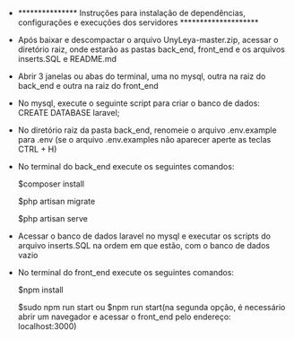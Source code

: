 * *************** Instruções para instalação de dependências, configurações e execuções dos servidores ********************
 

* Após baixar e descompactar o arquivo UnyLeya-master.zip, acessar o diretório raiz, onde estarão as pastas back_end, front_end e os arquivos inserts.SQL e README.md 

* Abrir 3 janelas ou abas do terminal, uma no mysql, outra na raiz do back_end e outra na raiz do front_end

* No mysql, execute o seguinte script para criar o banco de dados: CREATE DATABASE laravel;

* No diretório raiz da pasta back_end, renomeie o arquivo .env.example para .env (se o arquivo .env.examples não aparecer aperte as teclas CTRL + H)

* No terminal do back_end execute os seguintes comandos: 
	
	$composer install

	$php artisan migrate 

	$php artisan serve 

* Acessar o banco de dados laravel no mysql e executar os scripts do arquivo inserts.SQL na ordem em que estão, com o banco de dados vazio


* No terminal do front_end execute os seguintes comandos: 
	
	$npm install

	$sudo npm run start ou $npm run start(na segunda opção, é necessário abrir um navegador e acessar o front_end pelo endereço: localhost:3000)


